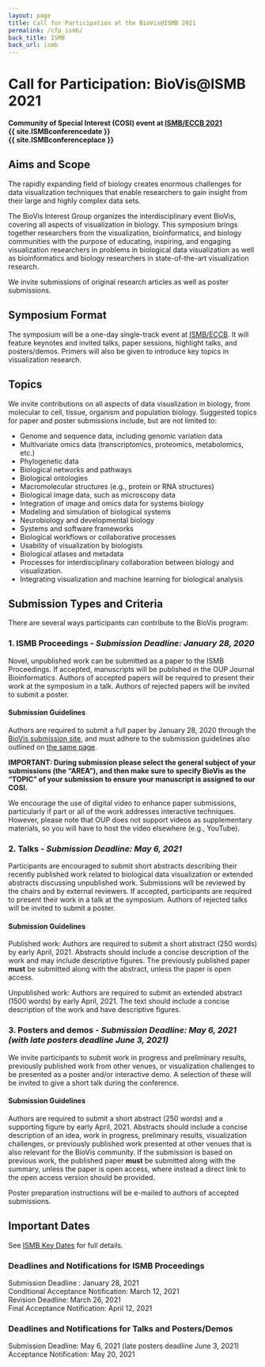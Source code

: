 ```yaml
---
layout: page
title: Call for Participation at the BioVis@ISMB 2021
permalink: /cfp_ismb/
back_title: ISMB
back_url: ismb
---
```


# Call for Participation: BioVis@ISMB 2021
**Community of Special Interest (COSI) event at [ISMB/ECCB 2021](https://www.iscb.org/ismbeccb2021)**  
**{{ site.ISMBconferencedate }}**  
**{{ site.ISMBconferenceplace }}**


## Aims and Scope

The rapidly expanding field of biology creates enormous challenges for data visualization techniques that enable researchers to gain insight from their large and highly complex data sets.

The BioVis Interest Group organizes the interdisciplinary event BioVis, covering all aspects of visualization in biology. This symposium brings together researchers from the visualization, bioinformatics, and biology communities with the purpose of educating, inspiring, and engaging visualization researchers in problems in biological data visualization as well as bioinformatics and biology researchers in state-of-the-art visualization research.

We invite submissions of original research articles as well as poster submissions.

## Symposium Format

The symposium will be a one-day single-track event at [ISMB/ECCB](https://www.iscb.org/ismbeccb2021). It will feature keynotes and invited talks, paper sessions, highlight talks, and posters/demos. Primers will also be given to introduce key topics in visualization research.  

## Topics

We invite contributions on all aspects of data visualization in biology, from molecular to cell, tissue, organism and population biology. Suggested topics for paper and poster submissions include, but are not limited to:

 * Genome and sequence data, including genomic variation data
 * Multivariate omics data (transcriptomics, proteomics, metabolomics, etc.)
 * Phylogenetic data
 * Biological networks and pathways
 * Biological ontologies
 * Macromolecular structures (e.g., protein or RNA structures)
 * Biological image data, such as microscopy data
 * Integration of image and omics data for systems biology
 * Modeling and simulation of biological systems
 * Neurobiology and developmental biology
 * Systems and software frameworks
 * Biological workflows or collaborative processes
 * Usability of visualization by biologists
 * Biological atlases and metadata
 * Processes for interdisciplinary collaboration between biology and visualization.
 * Integrating visualization and machine learning for biological analysis

## Submission Types and Criteria

There are several ways participants can contribute to the BioVis program:

### 1. ISMB Proceedings - *Submission Deadline: January 28, 2020*

Novel, unpublished work can be submitted as a paper to the ISMB Proceedings. If accepted, manuscripts will be published in the OUP Journal Bioinformatics. Authors of accepted papers will be required to present their work at the symposium in a talk. Authors of rejected papers will be invited to submit a poster. 

#### Submission Guidelines

Authors are required to submit a full paper by January 28, 2020 through the [BioVis submission site](https://www.iscb.org/ismbeccb2021-submit/proceedings), and must adhere to the submission guidelines also outlined on [the same page](https://www.iscb.org/ismbeccb2021-submit/proceedings).

**IMPORTANT: During submission please select the general subject of your submissions (the “AREA”), and then make sure to specify BioVis as the “TOPIC” of your submission to ensure your manuscript is assigned to our COSI.**

We encourage the use of digital video to enhance paper submissions, particularly if part or all of the work addresses interactive techniques. However, please note that OUP does not support videos as supplementary materials, so you will have to host the video elsewhere (e.g., YouTube).


### 2. Talks - *Submission Deadline: May 6, 2021*

Participants are encouraged to submit short abstracts describing their recently published work related to biological data visualization or extended abstracts discussing unpublished work.  Submissions will be reviewed by the chairs and by external reviewers. If accepted, participants are required to present their work in a talk at the symposium. Authors of rejected talks will be invited to submit a poster.

#### Submission Guidelines

Published work: Authors are required to submit a short abstract (250 words) by early April, 2021. Abstracts should include a concise description of the work and may include descriptive figures. The previously published paper **must** be submitted along with the abstract, unless the paper is open access.

Unpublished work: Authors are required to submit an extended abstract (1500 words) by early April, 2021.  The text should include a concise description of the work and have descriptive figures. 

### 3. Posters and demos - *Submission Deadline: May 6, 2021 (with late posters deadline June 3, 2021)*

We invite participants to submit work in progress and preliminary results, previously published work from other venues, or visualization challenges to be presented as a poster and/or interactive demo. A selection of these will be invited to give a short talk during the conference.

#### Submission Guidelines

Authors are required to submit a short abstract (250 words) and a supporting figure by early April, 2021.  Abstracts should include a concise description of an idea, work in progress, preliminary results, visualization challenges, or previously published work presented at other venues that is also relevant for the BioVis community. If the submission is based on previous work, the published paper **must** be submitted along with the summary, unless the paper is open access, where instead a direct link to the open access version should be provided.

Poster preparation instructions will be e-mailed to authors of accepted submissions.


## Important Dates

See [ISMB Key Dates](https://www.iscb.org/ismbeccb2021-keydates) for full details.

### Deadlines and Notifications for ISMB Proceedings

Submission Deadline : January 28, 2021<br>
Conditional Acceptance Notification: March 12, 2021<br>
Revision Deadline: March 26, 2021<br>
Final Acceptance Notification: April 12, 2021

### Deadlines and Notifications for Talks and Posters/Demos

Submission Deadline: May 6, 2021 (late posters deadline June 3, 2021)<br>
Acceptance Notification: May 20, 2021

